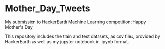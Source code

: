 # Mother_Day_Tweets
My submission to HackerEarth Machine Learning competition: Happy Mother's Day

This repository includes the train and test datasets, as csv files, provided by HackerEarth as well as my jupyter notebook in .ipynb format.
